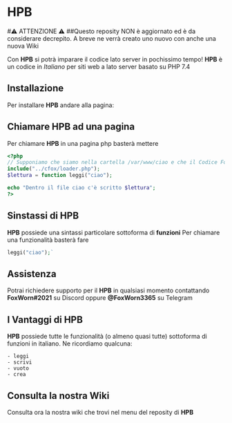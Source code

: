 # HPB

#⚠️ ATTENZIONE ⚠
##Questo reposity NON è aggiornato ed è da considerare decrepito. A breve ne verrà creato uno nuovo con anche una nuova Wiki

Con **HPB** si potrà imparare il codice lato server in pochissimo tempo!
**HPB** è un codice in *Italiano* per siti web a lato server basato su PHP 7.4

## Installazione
Per installare **HPB** andare alla pagina:


## Chiamare HPB ad una pagina
Per chiamare **HPB** in una pagina php basterà mettere
```php
<?php
// Supponiamo che siamo nella cartella /var/www/ciao e che il Codice Fox sia in /var/www/cfox/
include("../cfox/loader.php");
$lettura = function leggi("ciao");

echo "Dentro il file ciao c'è scritto $lettura";
?>
```


## Sinstassi di HPB
**HPB** possiede una sintassi particolare sottoforma di **funzioni**
Per chiamare una funzionalità basterà fare 
```php
leggi("ciao");`
```

## Assistenza
Potrai richiedere supporto per il **HPB** in qualsiasi momento contattando **FoxWorn#2021** su Discord oppure **@FoxWorn3365** su Telegram

## I Vantaggi di HPB
**HPB** possiede tutte le funzionalità (o almeno quasi tutte) sottoforma di funzioni in italiano.
Ne ricordiamo qualcuna:
```
- leggi
- scrivi
- vuoto
- crea
```

## Consulta la nostra Wiki
Consulta ora la nostra wiki che trovi nel menu del reposity di **HPB**
